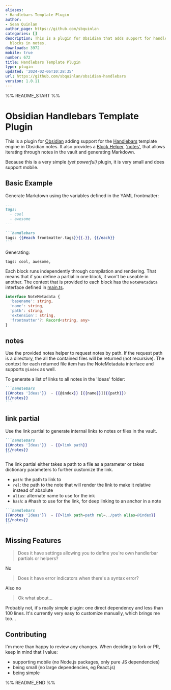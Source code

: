 ```yaml
---
aliases:
- Handlebars Template Plugin
author:
- Sean Quinlan
author_page: https://github.com/sbquinlan
categories: []
description: This is a plugin for Obsidian that adds support for handlebars template
  blocks in notes.
downloads: 3972
mobile: true
number: 672
title: Handlebars Template Plugin
type: plugin
updated: '2024-02-06T10:28:35'
url: https://github.com/sbquinlan/obsidian-handlebars
version: 1.0.11
---
```


%% README_START %%

# Obsidian Handlebars Template Plugin

This is a plugin for [Obsidian](https://obsidian.md) adding support for the [Handlebars](https://handlebarsjs.com/) template engine in Obsidian notes. It also provides a [Block Helper](https://handlebarsjs.com/guide/block-helpers.html), ['notes'](#notes), that allows iterating through notes in the vault and generating Markdown.

Because this is a very simple *(yet powerful)* plugin, it is very small and does support mobile.

## Basic Example

Generate Markdown using the variables defined in the YAML frontmatter:

`````md
---
tags:
  - cool
  - awesome
---

```handlebars
tags: {{#each frontmatter.tags}}{{.}}, {{/each}}
```
`````

Generating:

```
tags: cool, awesome, 
```
 
Each block runs independently through compilation and rendering. That means that if you define a partial in one block, it won't be useable in another. The context that is provided to each block has the ```NoteMetadata``` interface defined in [main.ts](/main.ts). 

```ts
interface NoteMetadata {
  'basename': string,
  'name': string,
  'path': string, 
  'extension': string,
  'frontmatter'?: Record<string, any>
}
```

## notes

Use the provided notes helper to request notes by path. If the request path is a directory, the all the contained files will be returned (not recursive). The context for each returned file item has the NoteMetadata interface and supports ```@index``` as well.

To generate a list of links to all notes in the 'Ideas' folder:
`````md
```handlebars
{{#notes 'Ideas'}}  - {{@index}} [{{name}}]({{path}})
{{/notes}}
```
`````
## link partial

Use the link partial to generate internal links to notes or files in the vault.
`````md
```handlebars
{{#notes 'Ideas'}}  - {{>link path}}
{{/notes}}
```
`````

The link partial either takes a path to a file as a parameter or takes dictionary parameters to further customize the link. 
- ```path```: the path to link to
- ```rel```: the path to the note that will render the link to make it relative instead of absolute
- ```alias```: alternate name to use for the ink
- ```hash```: a #hash to use for the link, for deep linking to an anchor in a note

`````md
```handlebars
{{#notes 'Ideas'}}  - {{>link path=path rel=../path alias=@index}}
{{/notes}}
```
`````
## Missing Features

> Does it have settings allowing you to define you're own handlerbar partials or helpers?

No

> Does it have error indicators when there's a syntax error?

Also no

> Ok what about... 

Probably not, it's really simple plugin: one direct dependency and less than 100 lines. It's currently very easy to customize manually, which brings me too...

## Contributing

I'm more than happy to review any changes. When deciding to fork or PR, keep in mind that I value:
- supporting mobile (no Node.js packages, only pure JS dependencies)
- being small (no large dependencies, eg React.js)
- being simple


%% README_END %%